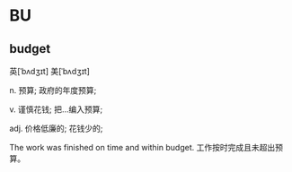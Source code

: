 # BU

## budget

英[ˈbʌdʒɪt] 美[ˈbʌdʒɪt]

n.	预算; 政府的年度预算;

v.	谨慎花钱; 把…编入预算;

adj.	价格低廉的; 花钱少的;

The work was finished on time and within budget.
工作按时完成且未超出预算。
